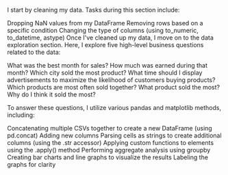 I start by cleaning my data. Tasks during this section include:

Dropping NaN values from my DataFrame
Removing rows based on a specific condition
Changing the type of columns (using to_numeric, to_datetime, astype)
Once I've cleaned up my data, I move on to the data exploration section. Here, I explore five high-level business questions related to the data:

What was the best month for sales? How much was earned during that month?
Which city sold the most product?
What time should I display advertisements to maximize the likelihood of customers buying products?
Which products are most often sold together?
What product sold the most? Why do I think it sold the most?

To answer these questions, I utilize various pandas and matplotlib methods, including:

Concatenating multiple CSVs together to create a new DataFrame (using pd.concat)
Adding new columns
Parsing cells as strings to create additional columns (using the .str accessor)
Applying custom functions to elements using the .apply() method
Performing aggregate analysis using groupby
Creating bar charts and line graphs to visualize the results
Labeling the graphs for clarity
